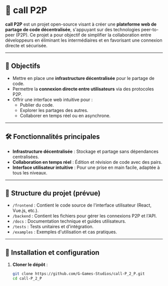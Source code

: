 # 📡 call P2P

**call P2P** est un projet open-source visant à créer une **plateforme web de partage de code décentralisée**, s'appuyant sur des technologies peer-to-peer (P2P). Ce projet a pour objectif de simplifier la collaboration entre développeurs en éliminant les intermédiaires et en favorisant une connexion directe et sécurisée.

---

## 🚀 Objectifs

- Mettre en place une **infrastructure décentralisée** pour le partage de code.
- Permettre la **connexion directe entre utilisateurs** via des protocoles P2P.
- Offrir une interface web intuitive pour :
  - Publier du code.
  - Explorer les partages des autres.
  - Collaborer en temps réel ou en asynchrone.

---

## 🛠️ Fonctionnalités principales

- **Infrastructure décentralisée** : Stockage et partage sans dépendances centralisées.
- **Collaboration en temps réel** : Édition et révision de code avec des pairs.
- **Interface utilisateur intuitive** : Pour une prise en main facile, adaptée à tous les niveaux.

---

## 📂 Structure du projet (prévue)

- `/frontend` : Contient le code source de l'interface utilisateur (React, Vue.js, etc.).
- `/backend` : Contient les fichiers pour gérer les connexions P2P et l'API.
- `/docs` : Documentation technique et guides utilisateurs.
- `/tests` : Tests unitaires et d'intégration.
- `/examples` : Exemples d'utilisation et cas pratiques.

---

## 🚀 Installation et configuration

1. **Cloner le dépôt** :
   ```bash
   git clone https://github.com/G-Games-Studios/call-P_2_P.git
   cd call-P_2_P